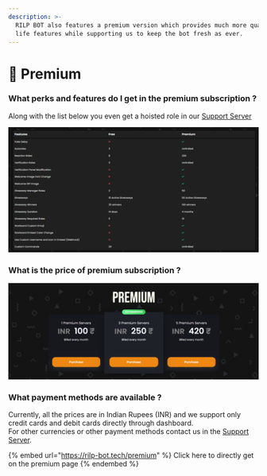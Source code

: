 ```yaml
---
description: >-
  RILP BOT also features a premium version which provides much more quality of
  life features while supporting us to keep the bot fresh as ever.
---
```


# 🌟 Premium

### What perks and features do I get in the premium subscription ?

Along with the list below you even get a hoisted role in our [Support Server](https://rilp-bot.tech/support)

![Premium Features vs Free Version](.gitbook/assets/pre.png)

### What is the price of premium subscription ?

![Prices for Premium Subscription](.gitbook/assets/unknown.png)

### What payment methods are available ?

Currently, all the prices are in Indian Rupees (INR) and we support only credit cards and debit cards directly through dashboard.\
For other currencies or other payment methods contact us in the [Support Server](https://rilp-bot.tech/support).

{% embed url="https://rilp-bot.tech/premium" %}
Click here to directly get on the premium page
{% endembed %}
